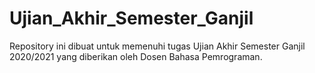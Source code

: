 # Ujian_Akhir_Semester_Ganjil
Repository ini dibuat untuk memenuhi tugas Ujian Akhir Semester Ganjil 2020/2021 yang diberikan oleh Dosen Bahasa Pemrograman.

